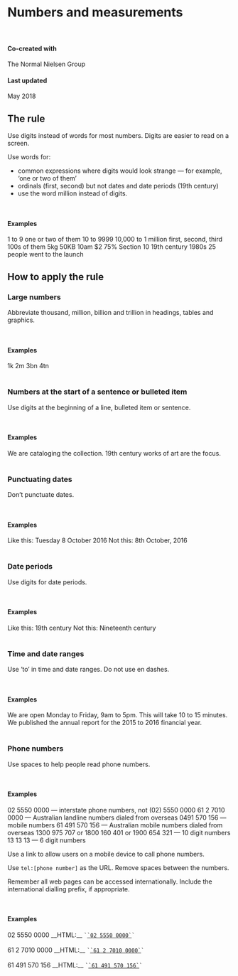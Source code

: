 # Numbers and measurements 

<br>
<article class="sm-basic-breakoutbox --attribution">
    <div class="col-md-12">
        <h4>Co-created with</h4>
        <p>The Normal Nielsen Group</p>
        <h4>Last updated</h4>
        <p>May 2018</p>
    </div>
</article>

## The rule
Use digits instead of words for most numbers. Digits are easier to read on a screen.

Use words for:
- common expressions where digits would look strange — for example, ‘one or two of them’
- ordinals (first, second) but not dates and date periods (19th century)
- use the word million instead of digits.

<br>
<article class="sm-basic-example">
<h4>Examples</h4>
1 to 9  
one or two of them  
10 to 9999  
10,000 to 1 million  
first, second, third  
100s of them  
5kg  
50KB  
10am  
$2  
75%  
Section 10  
19th century  
1980s  
25 people went to the launch  
</article>

<!-- <br>
<article class="sm-basic-breakoutbox">
    <div class="col-md-3 breakoutbox-image__blogpost">
        <img src="/assets/img/numbers-blog.png">
    </div>
    <div class="col-md-9 breakoutbox-text">
        <h3><b>Further reading</b></h3>
        <p>The Norman Nielsen Group’s Chief Research Officer, Dr John Smith says that numerals often stop the wandering eye and attract fixations, even when they're embedded within a mass of words that users otherwise ignore.</p>
        <br>
        <form action="/numbers-2/blog-post/"><button type="submit" value="" class="au-btn">read more</button></form>
        <br>
    </div>
</article> -->

## How to apply the rule 
### Large numbers
Abbreviate thousand, million, billion and trillion in headings, tables and graphics.

<br>
<article class="sm-basic-example">
<h4>Examples</h4>
1k  
2m  
3bn  
4tn  
</article>

<br/>

### Numbers at the start of a sentence or bulleted item
Use digits at the beginning of a line, bulleted item or sentence.

<br>
<article class="sm-basic-example">
<h4>Examples</h4>
We are cataloging the collection. 19th century works of art are the focus.
</article>

<br/>

### Punctuating dates 
Don’t punctuate dates.

<br>
<article class="sm-basic-example">
<h4>Examples</h4>
Like this: Tuesday 8 October 2016  
Not this: 8th October, 2016  
</article>

<br/>

### Date periods
Use digits for date periods.

<br>
<article class="sm-basic-example">
<h4>Examples</h4>
Like this: 19th century  
Not this: Nineteenth century  
</article>

<br/>

### Time and date ranges
Use ‘to’ in time and date ranges. Do not use en dashes.

<br>
<article class="sm-basic-example">
<h4>Examples</h4>
We are open Monday to Friday, 9am to 5pm.  
This will take 10 to 15 minutes.  
We published the annual report for the 2015 to 2016 financial year.  
</article>

<br/>

### Phone numbers
Use spaces to help people read phone numbers.

<br>
<article class="sm-basic-example">
<h4>Examples</h4>
02 5550 0000 — interstate phone numbers, not (02) 5550 0000  
61 2 7010 0000 — Australian landline numbers dialed from overseas  
0491 570 156 — mobile numbers  
61 491 570 156 — Australian mobile numbers dialed from overseas  
1300 975 707 or 1800 160 401 or 1900 654 321 — 10 digit numbers  
13 13 13 — 6 digit numbers  
</article>

Use a link to allow users on a mobile device to call phone numbers.

Use `tel:[phone number]` as the URL. Remove spaces between the numbers.

Remember all web pages can be accessed internationally. Include the international dialling prefix, if appropriate.

<br>
<article class="sm-basic-example">
<h4>Examples</h4>
02 5550 0000  
__HTML:__  
<code>`<a href="tel:0255500000">`02 5550 0000`</a>`</code>
<br>
<br>
61 2 7010 0000  
__HTML:__  
<code>`<a href="tel:61270100000">`61 2 7010 0000`</a>`</code>
<br>
<br>
61 491 570 156  
__HTML:__  
<code>`<a href="tel:61491570156">`61 491 570 156`</a>`</code>
</article>